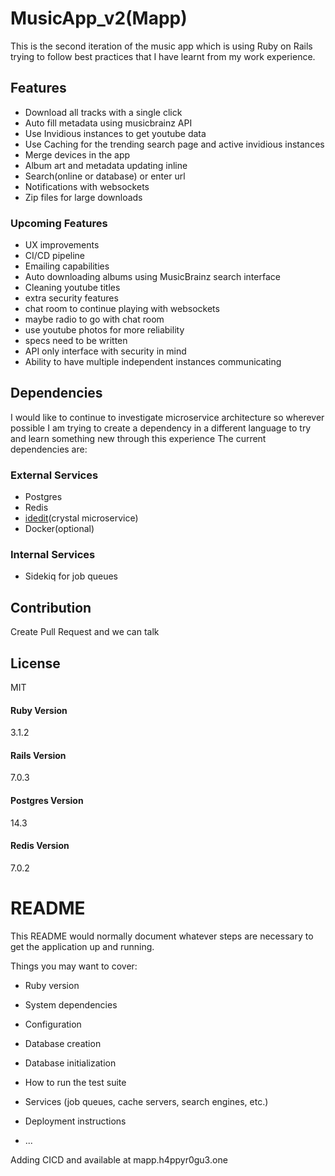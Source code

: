 # MusicApp_v2(Mapp)

This is the second iteration of the music app which is using Ruby on Rails trying to follow best practices that I have learnt from my work experience.

## Features

- Download all tracks with a single click
- Auto fill metadata using musicbrainz API
- Use Invidious instances to get youtube data
- Use Caching for the trending search page and active invidious instances
- Merge devices in the app
- Album art and metadata updating inline
- Search(online or database) or enter url
- Notifications with websockets
- Zip files for large downloads

### Upcoming Features

- UX improvements
- CI/CD pipeline
- Emailing capabilities
- Auto downloading albums using MusicBrainz search interface
- Cleaning youtube titles
- extra security features
- chat room to continue playing with websockets
- maybe radio to go with chat room
- use youtube photos for more reliability
- specs need to be written
- API only interface with security in mind
- Ability to have multiple independent instances communicating

## Dependencies

I would like to continue to investigate microservice architecture so wherever possible I am trying to create a dependency in a different language to try and learn something new through this experience
The current dependencies are:
### External Services
- Postgres
- Redis
- [idedit](https://github.com/h4ppyr0gu3/idedit/)(crystal microservice)
- Docker(optional)

### Internal Services
- Sidekiq for job queues

## Contribution

Create Pull Request and we can talk

## License 

MIT

#### Ruby Version
3.1.2
#### Rails Version
7.0.3
#### Postgres Version
14.3
#### Redis Version
7.0.2

# README

This README would normally document whatever steps are necessary to get the
application up and running.

Things you may want to cover:

* Ruby version

* System dependencies

* Configuration

* Database creation

* Database initialization

* How to run the test suite

* Services (job queues, cache servers, search engines, etc.)

* Deployment instructions

* ...


Adding CICD and 
available at mapp.h4ppyr0gu3.one

